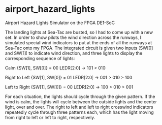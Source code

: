 # airport_hazard_lights
Airport Hazard Lights Simulator on the FPGA DE1-SoC

The landing lights at Sea-Tac are busted, so I had to come up with a new set. In order to show pilots the wind direction across the runways, I simulated special wind indicators to put at the ends of all the runways at Sea-Tac onto my FPGA. The integrated circuit is given two inputs (SW[0] and SW[1]) to indicate wind direction, and three lights to display the corresponding sequence of lights:

Calm
{SW[1], SW[0]} = 00
LEDR[2:0] -> 101 > 010

Right to Left
{SW[1], SW[0]} = 01
LEDR[2:0] -> 001 > 010 > 100

Left to Right
{SW[1], SW[0]} = 00
LEDR[2:0] -> 100 > 010 > 001

For each situation, the lights should cycle through the given pattern. 
If the wind is calm, the lights will cycle between the outside lights and the center light, over and over.
The right to left and left to right crosswind indicators repeatedly cycle through three patterns each, which has the light moving from right to left or left to right, respectively. 

